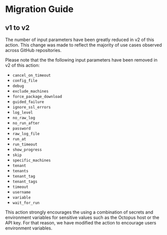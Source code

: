 # Migration Guide

## v1 to v2

The number of input parameters have been greatly reduced in v2 of this action. This change was made to reflect the majority of use cases observed across GitHub repositories.

Please note that the the following input parameters have been removed in v2 of this action:

- `cancel_on_timeout`
- `config_file`
- `debug`
- `exclude_machines`
- `force_package_download`
- `guided_failure`
- `ignore_ssl_errors`
- `log_level`
- `no_raw_log`
- `no_run_after`
- `password`
- `raw_log_file`
- `run_at`
- `run_timeout`
- `show_progress`
- `skip`
- `specific_machines`
- `tenant`
- `tenants`
- `tenant_tag`
- `tenant_tags`
- `timeout`
- `username`
- `variable`
- `wait_for_run`

This action strongly encourages the using a combination of secrets and environment variables for sensitive values such as the Octopus host or the API key. For that reason, we have modified the action to encourage users environment variables.
